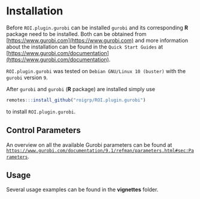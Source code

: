 # Installation
Before `ROI.plugin.gurobi` can be installed `gurobi` and its corresponding 
**R** package need to be installed. Both can be obtained from
[https://www.gurobi.com](https://www.gurobi.com) 
and more information about the installation can be found in the `Quick Start Guides` at
[https://www.gurobi.com/documentation](https://www.gurobi.com/documentation).    


`ROI.plugin.gurobi` was tested on `Debian GNU/Linux 10 (buster)` with the
`gurobi` version `9`.   


After `gurobi` and `gurobi` (**R** package) are installed simply use
```r
remotes:::install_github("roigrp/ROI.plugin.gurobi")
```
to install `ROI.plugin.gurobi`.

## Control Parameters
An overview on all the available Gurobi parameters can be found at
[`https://www.gurobi.com/documentation/9.1/refman/parameters.html#sec:Parameters`](https://www.gurobi.com/documentation/9.1/refman/parameters.html#sec:Parameters).

## Usage
Several usage examples can be found in the **vignettes** folder.
